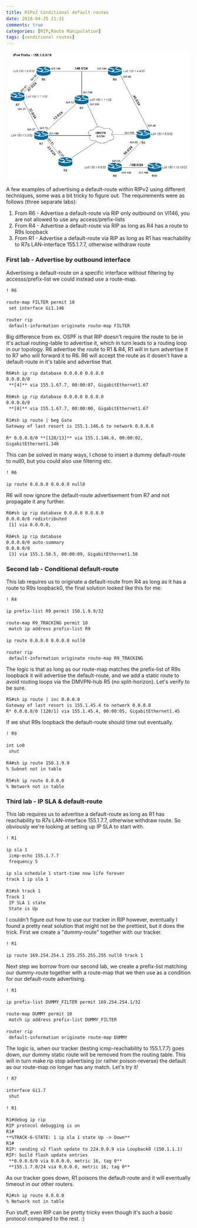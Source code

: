 ```yaml
---
title: RIPv2 Conditional default-routes
date: 2018-04-25 21:31
comments: true
categories: [RIP,Route Manipulation]
tags: [conditional routes]
---
```

![](/assets/images/2018/04/full_topology.png)

A few examples of advertising a default-route within RIPv2 using different techniques, some was a bit tricky to figure out. The requirements were as follows (three separate labs):

1.  From R6 - Advertise a default-route via RIP only outbound on Vl146, you are not allowed to use any access/prefix-lists
2.  From R4 - Advertise a default-route via RIP as long as R4 has a route to R9s loopback
3.  From R1 - Advertise a default-route via RIP as long as R1 has reachability to R7s LAN-interface 155.1.7.7, otherwise withdraw route

### First lab - Advertise by outbound interface

Advertising a default-route on a specific interface without filtering by accesss/prefix-list we could instead use a route-map.

```
! R6

route-map FILTER permit 10
 set interface Gi1.146

router rip
 default-information originate route-map FILTER
```

Big difference from ex. OSPF is that RIP doesn't require the route to be in it's actual routing-table to advertise it, which in turn leads to a routing loop in our topology. R6 advertise the route to R1 & R4, R1 will in turn advertise it to R7 who will forward it to R6. R6 will accept the route as it dosen't have a default-route in it's table and advertise that.

```
R6#sh ip rip database 0.0.0.0 0.0.0.0
0.0.0.0/0
 **[4]** via 155.1.67.7, 00:00:07, GigabitEthernet1.67

R6#sh ip rip database 0.0.0.0 0.0.0.0
0.0.0.0/0
 **[8]** via 155.1.67.7, 00:00:00, GigabitEthernet1.67

R1#sh ip route | beg Gate
Gateway of last resort is 155.1.146.6 to network 0.0.0.0

R* 0.0.0.0/0 **[120/13]** via 155.1.146.6, 00:00:02, GigabitEthernet1.146
```

This can be solved in many ways, I chose to insert a dummy default-route to null0, but you could also use filtering etc.

```
! R6

ip route 0.0.0.0 0.0.0.0 null0
```

R6 will now ignore the default-route advertisement from R7 and not propagate it any further.

```
R6#sh ip rip database 0.0.0.0 0.0.0.0
0.0.0.0/0 redistributed
 [1] via 0.0.0.0,

R8#sh ip rip database 
0.0.0.0/0 auto-summary
0.0.0.0/0
 [3] via 155.1.58.5, 00:00:09, GigabitEthernet1.58
```

### Second lab - Conditional default-route

This lab requires us to originate a default-route from R4 as long as it has a route to R9s loopback0, the final solution looked like this for me:

```
! R4

ip prefix-list R9 permit 150.1.9.9/32

route-map R9_TRACKING permit 10
 match ip address prefix-list R9

ip route 0.0.0.0 0.0.0.0 null0

router rip
 default-information originate route-map R9_TRACKING
```

The logic is that as long as our route-map matches the prefix-list of R9s loopback it will advertise the default-route, and we add a static route to avoid routing loops via the DMVPN-hub R5 (no split-horizon). Let's verify to be sure.

```
R5#sh ip route | inc 0.0.0.0
Gateway of last resort is 155.1.45.4 to network 0.0.0.0
R* 0.0.0.0/0 [120/1] via 155.1.45.4, 00:00:05, GigabitEthernet1.45
```

If we shut R9s loopback the default-route should time out eventually.

```
! R9

int Lo0
 shut

R4#sh ip route 150.1.9.9
% Subnet not in table

R5#sh ip route 0.0.0.0 
% Network not in table
```

### Third lab - IP SLA & default-route

This lab requires us to advertise a default-route as long as R1 has reachability to R7s LAN-interface 155.1.7.7, otherwise withdraw route. So obviously we're looking at setting up IP SLA to start with.

```
! R1

ip sla 1
 icmp-echo 155.1.7.7
 frequency 5

ip sla schedule 1 start-time now life forever
track 1 ip sla 1

R1#sh track 1
Track 1
 IP SLA 1 state
 State is Up
```

I couldn't figure out how to use our tracker in RIP however, eventually I found a pretty neat solution that might not be the prettiest, but it does the trick. First we create a "dummy-route" together with our tracker.

```
! R1

ip route 169.254.254.1 255.255.255.255 null0 track 1
```

Next step we borrow from our second lab, we create a prefix-list matching our dummy-route together with a route-map that we then use as a condition for our default-route advertising.

```
! R1

ip prefix-list DUMMY_FILTER permit 169.254.254.1/32

route-map DUMMY permit 10
 match ip address prefix-list DUMMY_FILTER

router rip
 default-information originate route-map DUMMY
```

The logic is, when our tracker (testing icmp-reachability to 155.1.7.7) goes down, our dummy static route will be removed from the routing table. This will in turn make rip stop advertising (or rather poison-reverse) the default as our route-map no longer has any match. Let's try it!

```
! R7

interface Gi1.7
 shut

! R1

R1#debug ip rip
RIP protocol debugging is on
R1#
**%TRACK-6-STATE: 1 ip sla 1 state Up -> Down**
R1#
RIP: sending v2 flash update to 224.0.0.9 via Loopback0 (150.1.1.1)
RIP: build flash update entries
 **0.0.0.0/0 via 0.0.0.0, metric 16, tag 0**
 **155.1.7.0/24 via 0.0.0.0, metric 16, tag 0**
```

As our tracker goes down, R1 poisons the default-route and it will eventually timeout in our other routers.

```
R2#sh ip route 0.0.0.0 
% Network not in table
```

Fun stuff, even RIP can be pretty tricky even though it's such a basic protocol compared to the rest. :)
